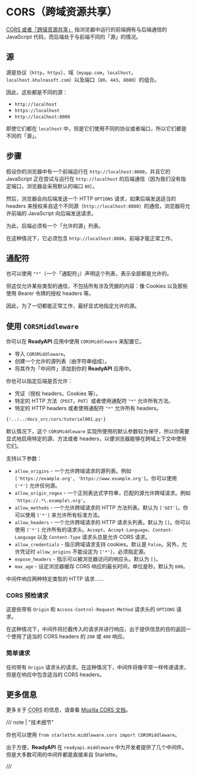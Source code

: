 # CORS（跨域资源共享）

<a href="https://developer.mozilla.org/en-US/docs/Web/HTTP/CORS" class="external-link" target="_blank">CORS 或者「跨域资源共享」</a> 指浏览器中运行的前端拥有与后端通信的 JavaScript 代码，而后端处于与前端不同的「源」的情况。

## 源

源是协议（`http`，`https`）、域（`myapp.com`，`localhost`，`localhost.khulnasoft.com`）以及端口（`80`、`443`、`8080`）的组合。

因此，这些都是不同的源：

- `http://localhost`
- `https://localhost`
- `http://localhost:8080`

即使它们都在 `localhost` 中，但是它们使用不同的协议或者端口，所以它们都是不同的「源」。

## 步骤

假设你的浏览器中有一个前端运行在 `http://localhost:8080`，并且它的 JavaScript 正在尝试与运行在 `http://localhost` 的后端通信（因为我们没有指定端口，浏览器会采用默认的端口 `80`）。

然后，浏览器会向后端发送一个 HTTP `OPTIONS` 请求，如果后端发送适当的 headers 来授权来自这个不同源（`http://localhost:8080`）的通信，浏览器将允许前端的 JavaScript 向后端发送请求。

为此，后端必须有一个「允许的源」列表。

在这种情况下，它必须包含 `http://localhost:8080`，前端才能正常工作。

## 通配符

也可以使用 `"*"`（一个「通配符」）声明这个列表，表示全部都是允许的。

但这仅允许某些类型的通信，不包括所有涉及凭据的内容：像 Cookies 以及那些使用 Bearer 令牌的授权 headers 等。

因此，为了一切都能正常工作，最好显式地指定允许的源。

## 使用 `CORSMiddleware`

你可以在 **ReadyAPI** 应用中使用 `CORSMiddleware` 来配置它。

- 导入 `CORSMiddleware`。
- 创建一个允许的源列表（由字符串组成）。
- 将其作为「中间件」添加到你的 **ReadyAPI** 应用中。

你也可以指定后端是否允许：

- 凭证（授权 headers，Cookies 等）。
- 特定的 HTTP 方法（`POST`，`PUT`）或者使用通配符 `"*"` 允许所有方法。
- 特定的 HTTP headers 或者使用通配符 `"*"` 允许所有 headers。

```Python hl_lines="2  6-11  13-19"
{!../../docs_src/cors/tutorial001.py!}
```

默认情况下，这个 `CORSMiddleware` 实现所使用的默认参数较为保守，所以你需要显式地启用特定的源、方法或者 headers，以便浏览器能够在跨域上下文中使用它们。

支持以下参数：

- `allow_origins` - 一个允许跨域请求的源列表。例如 `['https://example.org', 'https://www.example.org']`。你可以使用 `['*']` 允许任何源。
- `allow_origin_regex` - 一个正则表达式字符串，匹配的源允许跨域请求。例如 `'https://.*\.example\.org'`。
- `allow_methods` - 一个允许跨域请求的 HTTP 方法列表。默认为 `['GET']`。你可以使用 `['*']` 来允许所有标准方法。
- `allow_headers` - 一个允许跨域请求的 HTTP 请求头列表。默认为 `[]`。你可以使用 `['*']` 允许所有的请求头。`Accept`、`Accept-Language`、`Content-Language` 以及 `Content-Type` 请求头总是允许 CORS 请求。
- `allow_credentials` - 指示跨域请求支持 cookies。默认是 `False`。另外，允许凭证时 `allow_origins` 不能设定为 `['*']`，必须指定源。
- `expose_headers` - 指示可以被浏览器访问的响应头。默认为 `[]`。
- `max_age` - 设定浏览器缓存 CORS 响应的最长时间，单位是秒。默认为 `600`。

中间件响应两种特定类型的 HTTP 请求……

### CORS 预检请求

这是些带有 `Origin` 和 `Access-Control-Request-Method` 请求头的 `OPTIONS` 请求。

在这种情况下，中间件将拦截传入的请求并进行响应，出于提供信息的目的返回一个使用了适当的 CORS headers 的 `200` 或 `400` 响应。

### 简单请求

任何带有 `Origin` 请求头的请求。在这种情况下，中间件将像平常一样传递请求，但是在响应中包含适当的 CORS headers。

## 更多信息

更多关于 <abbr title="Cross-Origin Resource Sharing">CORS</abbr> 的信息，请查看 <a href="https://developer.mozilla.org/en-US/docs/Web/HTTP/CORS" class="external-link" target="_blank">Mozilla CORS 文档</a>。

/// note | "技术细节"

你也可以使用 `from starlette.middleware.cors import CORSMiddleware`。

出于方便，**ReadyAPI** 在 `readyapi.middleware` 中为开发者提供了几个中间件。但是大多数可用的中间件都是直接来自 Starlette。

///
